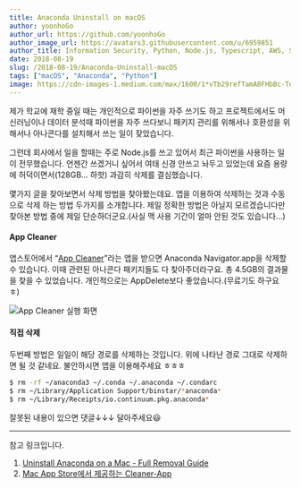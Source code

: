 ```yaml
---
title: Anaconda Uninstall on macOS
author: yoonhoGo
author_url: https://github.com/yoonhoGo
author_image_url: https://avatars3.githubusercontent.com/u/6959851
author_title: Information Security, Python, Node.js, Typescript, AWS, Serverless, Container(Docker, Kubernetes), GraphQL, OAuth2.0. @witherion
date: 2018-08-19
slug: /2018-08-19/Anaconda-Uninstall-macOS
tags: ["macOS", "Anaconda", "Python"]
image: https://cdn-images-1.medium.com/max/1600/1*vTb29refTamA8FHbBc-Teg.png
---
```


제가 학교에 재학 중일 때는 개인적으로 파이썬을 자주 쓰기도 하고 프로젝트에서도 머신러닝이나 데이터 분석때 파이썬을 자주 쓰다보니 패키지 관리를 위해서나 호환성을 위해서나 아나콘다를 설치해서 쓰는 일이 잦았습니다.

그런데 회사에서 일을 할때는 주로 Node.js를 쓰고 있어서 최근 파이썬을 사용하는 일이 전무했습니다. 언젠간 쓰겠거니 싶어서 여태 신경 안쓰고 놔두고 있었는데 요즘 용량에 허덕이면서(128GB… 하핫) 과감히 삭제를 결심했습니다.

몇가지 글을 찾아보면서 삭제 방법을 찾아봤는데요. 앱을 이용하여 삭제하는 것과 수동으로 삭제 하는 방법 두가지를 소개합니다. 제일 정확한 방법은 아닐지 모르겠습니다만 찾아본 방법 중에 제일 단순하더군요.(사실 맥 사용 기간이 얼마 안된 것도 있습니다…)

<!--truncate-->

#### App Cleaner

앱스토어에서 “[App Cleaner](https://itunes.apple.com/kr/app/app-cleaner-uninstaller/id1013897218?mt=12)”라는 앱을 받으면 Anaconda Navigator.app을 삭제할 수 있습니다. 이때 관련된 아나콘다 패키지들도 다 찾아주더라구요. 총 4.5GB의 결과물을 찾을 수 있었습니다. 개인적으로는 AppDelete보다 좋았습니다.(무료기도 하구요 ㅎ)

![App Cleaner 실행 화면](https://cdn-images-1.medium.com/max/1600/1*vTb29refTamA8FHbBc-Teg.png)

#### 직접 삭제

두번째 방법은 일일이 해당 경로를 삭제하는 것입니다. 위에 나타난 경로 그대로 삭제하면 될 것 같네요. 불안하시면 앱을 이용해주세요 ㅎㅎㅎ

```bash
$ rm -rf ~/anaconda3 ~/.conda ~/.anaconda ~/.condarc
$ rm ~/Library/Application Support/binstar/*anaconda*
$ rm ~/Library/Receipts/io.continuum.pkg.anaconda*
```

잘못된 내용이 있으면 댓글↓↓↓ 달아주세요😃

---

참고 링크입니다.

1. [Uninstall Anaconda on a Mac - Full Removal Guide](https://nektony.com/how-to/uninstall-anaconda-on-a-mac)
2. [‎Mac App Store에서 제공하는 Cleaner-App](https://itunes.apple.com/kr/app/app-cleaner-uninstaller/id1013897218?mt=12)

